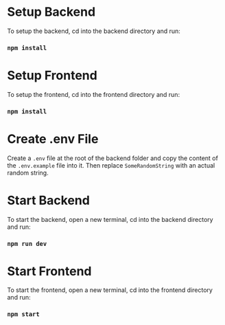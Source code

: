 # Setup Backend

To setup the backend, cd into the backend directory and run:

### `npm install`

# Setup Frontend

To setup the frontend, cd into the frontend directory and run: 

### `npm install`

# Create .env File

Create a `.env` file at the root of the backend folder and copy the content of the `.env.example` file into it.
Then replace `SomeRandomString` with an actual random string.

# Start Backend

To start the backend, open a new terminal, cd into the backend directory and run:

### `npm run dev`

# Start Frontend

To start the frontend, open a new terminal, cd into the frontend directory and run:

### `npm start`
